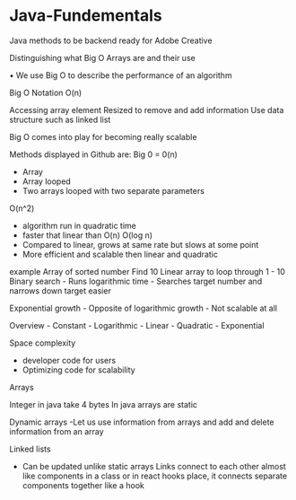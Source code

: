 # Java-Fundementals
Java methods to be backend ready for Adobe Creative

Distinguishing what
Big O Arrays are and their use

• We use Big O to describe the performance of an algorithm

Big O Notation
O(n)

Accessing array element
Resized to remove and add information 
Use data structure such as linked list
 
Big O comes into play for becoming really scalable

Methods displayed in Github are:
Big 0 = 0(n)
- Array
- Array looped
- Two arrays looped with two separate parameters

O(n^2)
- algorithm run in quadratic time 
- faster that linear than O(n) 
O(log n) 
- Compared to linear, grows at same rate but slows at some point
- More efficient and scalable then linear and quadratic

example
Array of sorted number
Find 10
Linear array to loop through 1 - 10
Binary search 
	- Runs logarithmic time
	- Searches target number and narrows down target easier

Exponential growth
	- Opposite of logarithmic growth
	- Not scalable at all

Overview 
	- Constant
	- Logarithmic
	- Linear
	- Quadratic
	- Exponential

Space complexity
-  developer code for users 
- Optimizing code for scalability

Arrays 

Integer in java take 4 bytes
In java arrays are static

Dynamic arrays
-Let us use information from arrays and add and delete information from an array 

Linked lists
- Can be updated unlike static arrays
Links connect to each other almost like components in a class or in react hooks place, it connects separate components together like a hook